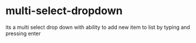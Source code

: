 # multi-select-dropdown
its a multi select drop down with ability to add new item to list by typing and pressing enter
